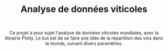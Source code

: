 
<h1 align="center">Analyse de données viticoles</h1>

<br/>

<p align="center">
Ce projet a pour sujet l'analyse de données viticoles mondiales, avec la librairie Plotly. Le but est de se faire une idée de la répartition des vins dans le monde, suivant divers paramètres.
<br>
</p>
